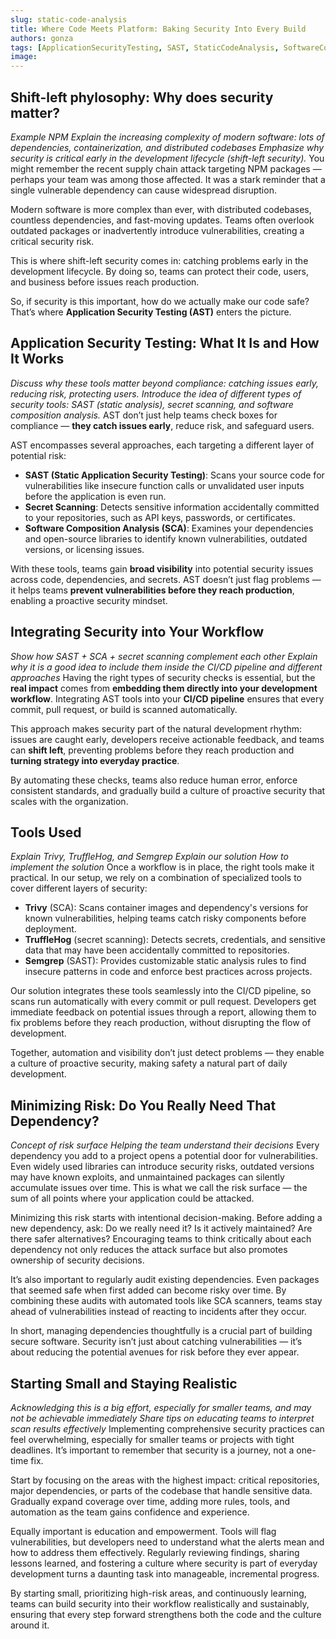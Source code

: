 ```yaml
---
slug: static-code-analysis
title: Where Code Meets Platform: Baking Security Into Every Build
authors: gonza
tags: [ApplicationSecurityTesting, SAST, StaticCodeAnalysis, SoftwareCompositionAnalysis, DependencyAnalysis, SecretDetection, VulnerabilityScanner]
image: 
---
```


## Shift-left phylosophy: Why does security matter?
*Example NPM*
*Explain the increasing complexity of modern software: lots of dependencies, containerization, and distributed codebases*
*Emphasize why security is critical early in the development lifecycle (shift-left security).*
You might remember the recent supply chain attack targeting NPM packages — perhaps your team was among those affected. It was a stark reminder that a single vulnerable dependency can cause widespread disruption.

Modern software is more complex than ever, with distributed codebases, countless dependencies, and fast-moving updates. Teams often overlook outdated packages or inadvertently introduce vulnerabilities, creating a critical security risk.

This is where shift-left security comes in: catching problems early in the development lifecycle. By doing so, teams can protect their code, users, and business before issues reach production.

So, if security is this important, how do we actually make our code safe? That’s where **Application Security Testing (AST)** enters the picture.

## Application Security Testing: What It Is and How It Works
*Discuss why these tools matter beyond compliance: catching issues early, reducing risk, protecting users.*
*Introduce the idea of different types of security tools: SAST (static analysis), secret scanning, and software composition analysis.*
AST don’t just help teams check boxes for compliance — **they catch issues early**, reduce risk, and safeguard users.

AST encompasses several approaches, each targeting a different layer of potential risk:
- **SAST (Static Application Security Testing)**: Scans your source code for vulnerabilities like insecure function calls or unvalidated user inputs before the application is even run.
- **Secret Scanning**: Detects sensitive information accidentally committed to your repositories, such as API keys, passwords, or certificates.
- **Software Composition Analysis (SCA)**: Examines your dependencies and open-source libraries to identify known vulnerabilities, outdated versions, or licensing issues.

With these tools, teams gain **broad visibility** into potential security issues across code, dependencies, and secrets. AST doesn’t just flag problems — it helps teams **prevent vulnerabilities before they reach production**, enabling a proactive security mindset.

## Integrating Security into Your Workflow
*Show how SAST + SCA + secret scanning complement each other*
*Explain why it is a good idea to include them inside the CI/CD pipeline and different approaches*
Having the right types of security checks is essential, but the **real impact** comes from **embedding them directly into your development workflow**. Integrating AST tools into your **CI/CD pipeline** ensures that every commit, pull request, or build is scanned automatically.  

This approach makes security part of the natural development rhythm: issues are caught early, developers receive actionable feedback, and teams can **shift left**, preventing problems before they reach production and **turning strategy into everyday practice**.

By automating these checks, teams also reduce human error, enforce consistent standards, and gradually build a culture of proactive security that scales with the organization.

## Tools Used
*Explain Trivy, TruffleHog, and Semgrep*
*Explain our solution*
*How to implement the solution*
Once a workflow is in place, the right tools make it practical. In our setup, we rely on a combination of specialized tools to cover different layers of security:
- **Trivy** (SCA): Scans container images and dependency's versions for known vulnerabilities, helping teams catch risky components before deployment.
- **TruffleHog** (secret scanning): Detects secrets, credentials, and sensitive data that may have been accidentally committed to repositories.
- **Semgrep** (SAST): Provides customizable static analysis rules to find insecure patterns in code and enforce best practices across projects.

Our solution integrates these tools seamlessly into the CI/CD pipeline, so scans run automatically with every commit or pull request. Developers get immediate feedback on potential issues through a report, allowing them to fix problems before they reach production, without disrupting the flow of development.

Together, automation and visibility don’t just detect problems — they enable a culture of proactive security, making safety a natural part of daily development.

## Minimizing Risk: Do You Really Need That Dependency?
*Concept of risk surface*
*Helping the team understand their decisions*
Every dependency you add to a project opens a potential door for vulnerabilities. Even widely used libraries can introduce security risks, outdated versions may have known exploits, and unmaintained packages can silently accumulate issues over time. This is what we call the risk surface — the sum of all points where your application could be attacked.

Minimizing this risk starts with intentional decision-making. Before adding a new dependency, ask: Do we really need it? Is it actively maintained? Are there safer alternatives? Encouraging teams to think critically about each dependency not only reduces the attack surface but also promotes ownership of security decisions.

It’s also important to regularly audit existing dependencies. Even packages that seemed safe when first added can become risky over time. By combining these audits with automated tools like SCA scanners, teams stay ahead of vulnerabilities instead of reacting to incidents after they occur.

In short, managing dependencies thoughtfully is a crucial part of building secure software. Security isn’t just about catching vulnerabilities — it’s about reducing the potential avenues for risk before they ever appear.


## Starting Small and Staying Realistic
*Acknowledging this is a big effort, especially for smaller teams, and may not be achievable immediately*
*Share tips on educating teams to interpret scan results effectively*
Implementing comprehensive security practices can feel overwhelming, especially for smaller teams or projects with tight deadlines. It’s important to remember that security is a journey, not a one-time fix.

Start by focusing on the areas with the highest impact: critical repositories, major dependencies, or parts of the codebase that handle sensitive data. Gradually expand coverage over time, adding more rules, tools, and automation as the team gains confidence and experience.

Equally important is education and empowerment. Tools will flag vulnerabilities, but developers need to understand what the alerts mean and how to address them effectively. Regularly reviewing findings, sharing lessons learned, and fostering a culture where security is part of everyday development turns a daunting task into manageable, incremental progress.

By starting small, prioritizing high-risk areas, and continuously learning, teams can build security into their workflow realistically and sustainably, ensuring that every step forward strengthens both the code and the culture around it.